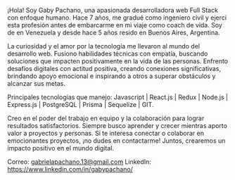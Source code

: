 ¡Hola! Soy Gaby Pachano, una apasionada desarrolladora web Full Stack con enfoque humano. Hace 7 años, me gradué como ingeniero civil y ejercí esta profesión antes de embarcarme en mi viaje como coach de vida. Soy de en Venezuela y desde hace 5 años resido en Buenos Aires, Argentina.

La curiosidad y el amor por la tecnología me llevaron al mundo del desarrollo web. Fusiono habilidades técnicas con empatía, buscando soluciones que impacten positivamente en la vida de las personas. Enfrento desafíos digitales con actitud positiva, creando conexiones significativas, brindando apoyo emocional e inspirando a otros a superar obstáculos y alcanzar sus metas.

Principales tecnologías que manejo: Javascript | React.js | Redux | Node.js | Express.js | PostgreSQL | Prisma | Sequelize | GIT.

Creo en el poder del trabajo en equipo y la colaboración para lograr resultados satisfactorios. Siempre busco aprender y crecer mientras aporto valor a proyectos y personas. Si te interesa conectar o colaborar en emocionantes proyectos, ¡no dudes en contactarme! Juntos, crearemos un impacto positivo en el mundo digital.


Correo: gabrielapachano.13@gmail.com
LinkedIn: https://www.linkedin.com/in/gabypachano/
